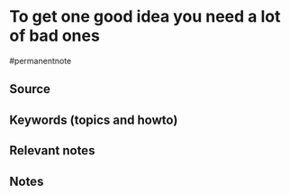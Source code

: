 # To get one good idea you need a lot of bad ones

#permanentnote

## Source

## Keywords (topics and howto)

## Relevant notes

## Notes